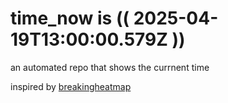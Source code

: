 # time_now is (( 2025-04-19T13:00:00.579Z ))

an automated repo that shows the currnent time

inspired by [breakingheatmap](https://github.com/breakingheatmap/breakingheatmap)